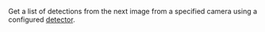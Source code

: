 Get a list of detections from the next image from a specified camera using a configured [detector](/data-ai/reference/vision/#detections).
